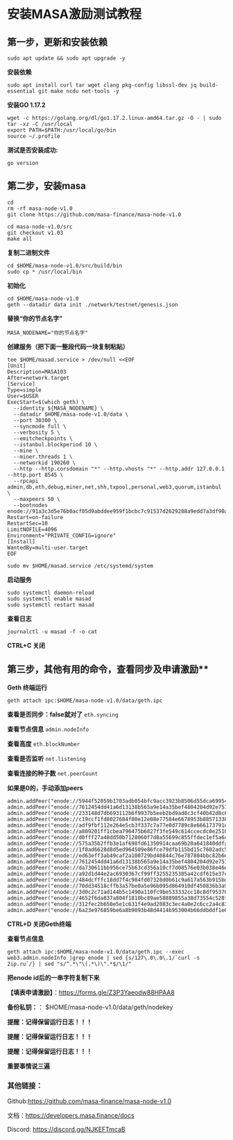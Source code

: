 # 安装MASA激励测试教程
## 第一步，更新和安装依赖
```
sudo apt update && sudo apt upgrade -y
```
**安装依赖**
```
sudo apt install curl tar wget clang pkg-config libssl-dev jq build-essential git make ncdu net-tools -y
```
**安装GO 1.17.2**
```
wget -c https://golang.org/dl/go1.17.2.linux-amd64.tar.gz -O - | sudo tar -xz -C /usr/local
export PATH=$PATH:/usr/local/go/bin
source ~/.profile
```
**测试是否安装成功:**
```
go version
```

## 第二步，安装masa
```
cd 
rm -rf masa-node-v1.0
git clone https://github.com/masa-finance/masa-node-v1.0
```
```
cd masa-node-v1.0/src
git checkout v1.03
make all
```
**复制二进制文件**
```
cd $HOME/masa-node-v1.0/src/build/bin
sudo cp * /usr/local/bin
```
**初始化**
```
cd $HOME/masa-node-v1.0
geth --datadir data init ./network/testnet/genesis.json
```
**替换“你的节点名字”**
```
MASA_NODENAME="你的节点名字"
```
**创建服务（把下面一整段代码一块复制粘贴）**
```
tee $HOME/masad.service > /dev/null <<EOF
[Unit]
Description=MASA103
After=network.target
[Service]
Type=simple
User=$USER
ExecStart=$(which geth) \
  --identity ${MASA_NODENAME} \
  --datadir $HOME/masa-node-v1.0/data \
  --port 30300 \
  --syncmode full \
  --verbosity 5 \
  --emitcheckpoints \
  --istanbul.blockperiod 10 \
  --mine \
  --miner.threads 1 \
  --networkid 190260 \
  --http --http.corsdomain "*" --http.vhosts "*" --http.addr 127.0.0.1 --http.port 8545 \
  --rpcapi admin,db,eth,debug,miner,net,shh,txpool,personal,web3,quorum,istanbul \
  --maxpeers 50 \
  --bootnodes enode://91a3c3d5e76b0acf05d9abddee959f1bcbc7c91537d2629288a9edd7a3df90acaa46ffba0e0e5d49a20598e0960ac458d76eb8fa92a1d64938c0a3a3d60f8be4@54.158.188.182:21000
Restart=on-failure
RestartSec=10
LimitNOFILE=4096
Environment="PRIVATE_CONFIG=ignore"
[Install]
WantedBy=multi-user.target
EOF

sudo mv $HOME/masad.service /etc/systemd/system
```
**启动服务**
```
sudo systemctl daemon-reload
sudo systemctl enable masad
sudo systemctl restart masad 
```
**查看日志**
```
journalctl -u masad -f -o cat
```
**CTRL+C 关闭**

## 第三步，其他有用的命令，查看同步及申请激励**
**Geth 终端运行**
```
geth attach ipc:$HOME/masa-node-v1.0/data/geth.ipc
```
**查看是否同步：false就对了**
```eth.syncing```

**查看节点信息**
```admin.nodeInfo```

**查看高度**
```eth.blockNumber```

**查看是否监听**
```net.listening```

**查看连接的种子数**
```net.peerCount```

**如果是0的，手动添加peers**

```
admin.addPeer("enode://5944f52059b1703adb054bfc9acc3923b8506d55dca6995499c9e4ec3a3e9249c7a64f222ffa4bc7a88ccd6046eb0895a080a5e1dbfcf47a9254ba9748c56e28@65.108.220.81:30300")
admin.addPeer("enode://7612454dd41a6d13138b565a9e14a35bef4804204d92e751cfe2625648666b703525d821f34ffc198fac0d669a12d5f47e7cf15de4ebe65f39822a2523a576c4@81.29.137.40:30300")
admin.addPeer("enode://233148d7db693112b6f9937b5eeb2bd9ad8c3cf40b42d8c6312a7898e9aa22f79bae49dcf544a2e86377f5e11f22abfff47374aeb9285fed2202d0f4fa40fb1c@188.166.175.209:30300")
admin.addPeer("enode://c19ccf1fd8027684f80e12e08e77584e6678953b88571338baf68d5cec8ca78c9a5de243df981407ebdbcef52f0ba8431571908870f76e0dcc137d932cebdcbd@95.214.55.51:30300")
admin.addPeer("enode://adf9fbf112e264e5cb3f337c7a77e0d7789c8e666173791eafd42e196dc98033a3d9b28864c39544def8b279ef05719613ba08ec17f2cae615043b95a551b394@45.155.207.246:30300")
admin.addPeer("enode://a809201ff1cbea796475b6827f3fe549c614ccecdc0e25106aa90652e417b63db6c324e32e9cb2b3fb0c3ae2bd59483b044c01563d96deb402df1cca44c1f982@162.55.43.133:30300")
admin.addPeer("enode://d0fff27a48dd50b7128060f7d8a55699c855ffdec1ef5a6c06d433dce4bfb3b6567166cadac1a11bb744bbcbf3e5314b788b611289e379d271140d3438153ef5@135.181.212.183:30300")
admin.addPeer("enode://575a35b2ffb3e1af698fd61350914caa69b20a641840ddfa4d737e77c12024d9bb4474ec404ed3aa9587c28b3bbe9d5568a050a0b064a826e19587d6d05c78bf@65.21.131.215:30300")
admin.addPeer("enode://1f0ad6628d8d5ed964509e86fce79dfb115bd15c7602adc52e5a2d18a42a9b0eb91153bf153186ea275160eee842cdd62ef6466168d8b595299e639e86dfbe4b@78.46.150.209:30300")
admin.addPeer("enode://ed63eff3ab49caf2a100729bd40844c76e787804bbc82b6e65d6b52412e7ba8fe45f18d263167714b350bb32fa170fa4b86290a5cfbcfacdda3cb9206e926d94@65.21.180.25:30300")
admin.addPeer("enode://7612454dd41a6d13138b565a9e14a35bef4804204d92e751cfe2625648666b703525d821f34ffc198fac0d669a12d5f47e7cf15de4ebe65f39822a2523a576c4@81.29.137.40:30300")
admin.addPeer("enode://da730611bb956ce75b63cd356a10cf7d08576e03b038e46ee67085fa0b7c602e851bfbb89d77b760220c84127c50eb34a1ba56da402ffe7360da2118d679faa0@65.21.159.253:30300")
admin.addPeer("enode://a92d1d44e2ac6930367cf99ff3255235385a42cdf615e37c1f259c54240ff86d5516c45d1d551cb2647da7052b9e28cb2cd68128bdba613635aa328a29644bf7@185.205.244.179:30300")
admin.addPeer("enode://484dcfffc18dd7f4c984fd07328d0b61c9a617a563b915bd011109202aeb0bf30b27bfb54a4175f0d10f8114c73ed3369150af849de5b38be1c7eada89a9730b@185.187.170.57:30300")
admin.addPeer("enode://70dd34518cffb3a57be0a5e96b095d864910df450836b3a92844d929e254a4981b0f879487cbc0888b5c8fd3b8248e7b4876c3eeb0432492d55bdb98128c19ae@195.2.76.77:30300")
admin.addPeer("enode://3d0c2c71ad144b5c1490a110fc9be533332cc18c8df953763eb2e79686f938ab5ea03f6cda058a4b271ed9115e9df8a09e261537afc9cbe84eb7c76b49352870@95.217.204.111:30300")
admin.addPeer("enode://4652f6da837a804f1810bc89ae58889855a38d73554c528fc19c5e17bbc2eaa1647aa22545b4820cee26363b8204190f322a1dd157d2f2186d49258eb224c6db@51.195.234.246:30300")
admin.addPeer("enode://312fec2b650e5e1c631f4e9ad2083c3ec4a0e2c6cc2a4c838d1abc42a5b560d50e8c5cb583d6d8db8276427ee6fce40353ca4b7ecd6d3726d3083c95f6c0f651@139.59.231.153:30300")
admin.addPeer("enode://6a23e976859be6a8b9093b48d4414b953004b66ddbddf1e61df041446cd116127ddc8ac415e338b04abdfe6946f10e4142f9aa9b2f6a7b49d10c9d101e4f2edf@82.146.35.68:30300")
```



**CTRL+D 关闭Geth终端**

**查看节点信息**
```
geth attach ipc:$HOME/masa-node-v1.0/data/geth.ipc --exec web3.admin.nodeInfo |grep enode | sed {s/127\.0\.0\.1/`curl -s 2ip.ru`/} | sed "s/^.*\"\(.*\)\".*$/\1/"
```

**把enode id后的一串字符复制下来**


**【填表申请激励】**：https://forms.gle/Z3P3Yaeodw88HPAA8

**备份私钥：**： $HOME/masa-node-v1.0/data/geth/nodekey


**提醒：记得保留运行日志！！！**

**提醒：记得保留运行日志！！！**

**提醒：记得保留运行日志！！！**

**重要事情说三遍**

### 其他链接：
Github:https://github.com/masa-finance/masa-node-v1.0

文档：https://developers.masa.finance/docs

Discord: https://discord.gg/NJKEFTmcaB


